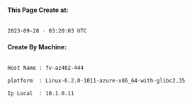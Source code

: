 
   
#### This Page Create at:

```bash

2023-09-28 - 03:20:03 UTC

```

#### Create By Machine:

```bash

Host Name : fv-az402-444

platform  : Linux-6.2.0-1011-azure-x86_64-with-glibc2.35

Ip Local  : 10.1.0.11

```

